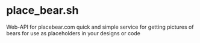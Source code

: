 # place_bear.sh
Web-API for placebear.com quick and simple service for getting pictures of bears for use as placeholders in your designs or code
